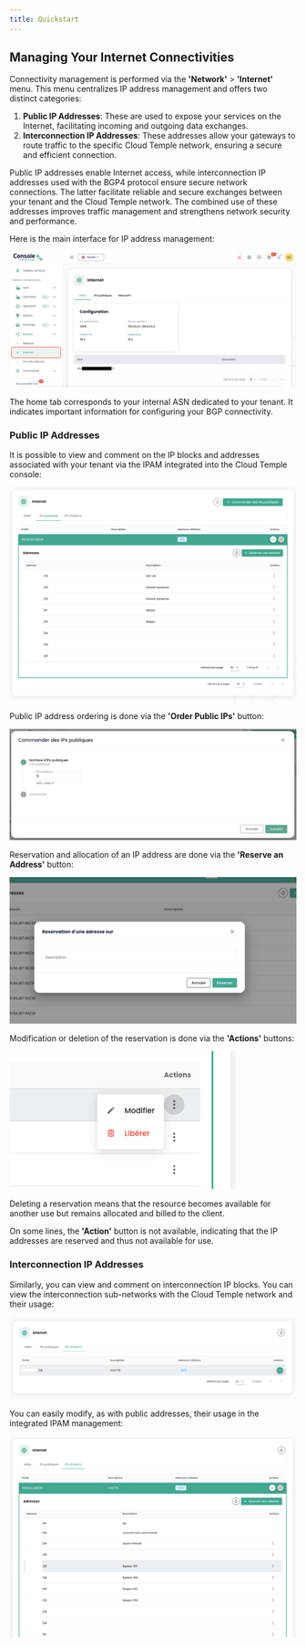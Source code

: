 ```yaml
---
title: Quickstart
---
```



## Managing Your Internet Connectivities

Connectivity management is performed via the **'Network'** > **'Internet'** menu. This menu centralizes IP address management and offers two distinct categories:

1. **Public IP Addresses**: These are used to expose your services on the Internet, facilitating incoming and outgoing data exchanges.
2. **Interconnection IP Addresses**: These addresses allow your gateways to route traffic to the specific Cloud Temple network, ensuring a secure and efficient connection.

Public IP addresses enable Internet access, while interconnection IP addresses used with the BGP4 protocol ensure secure network connections. The latter facilitate reliable and secure exchanges between your tenant and the Cloud Temple network. The combined use of these addresses improves traffic management and strengthens network security and performance.

Here is the main interface for IP address management:

![](images/shiva_inet_001.png)

The home tab corresponds to your internal ASN dedicated to your tenant. It indicates important information for configuring your BGP connectivity.

### Public IP Addresses

It is possible to view and comment on the IP blocks and addresses associated with your tenant via the IPAM integrated into the Cloud Temple console:

![](images/shiva_inet_002.png)

Public IP address ordering is done via the **'Order Public IPs'** button:

![](images/shiva_inet_003.png)

Reservation and allocation of an IP address are done via the **'Reserve an Address'** button:

![](images/shiva_inet_004.png)

Modification or deletion of the reservation is done via the **'Actions'** buttons:

![](images/shiva_inet_005.png)

Deleting a reservation means that the resource becomes available for another use but remains allocated and billed to the client.

On some lines, the **'Action'** button is not available, indicating that the IP addresses are reserved and thus not available for use.

### Interconnection IP Addresses

Similarly, you can view and comment on interconnection IP blocks. You can view the interconnection sub-networks with the Cloud Temple network and their usage:

![](images/shiva_inet_008.png)

You can easily modify, as with public addresses, their usage in the integrated IPAM management:

![](images/shiva_inet_007.png)